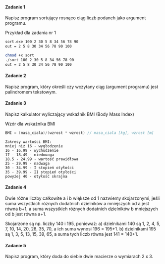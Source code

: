 #### Zadanie 1

Napisz program sortujący rosnąco ciąg liczb podanch jako argument programu.

Przykład dla zadania nr 1

```sh
sort.exe 100 2 30 5 8 34 56 78 90
out = 2 5 8 30 34 56 78 90 100

chmod +x sort
./sort 100 2 30 5 8 34 56 78 90
out = 2 5 8 30 34 56 78 90 100
```

#### Zadanie 2

Napisz program, który określi czy wczytany ciąg (argument programu) jest palindromem tekstowym.

#### Zadanie 3

Napisz kalkulator wyliczający wskaźnik BMI (Body Mass Index)

Wzór dla wskaźnika BMI

```cpp
BMI = (masa_ciala)/(wzrost * wzrost) // masa_ciala [kg], wzrost [m]
```

```
Zakresy wartości BMI:
mniej niż 16 - wygłodzenie
16 - 16.99 - wychudzenie
17 - 18.49 - niedowaga
18.5 - 24.99 - wartość prawidłowa
25 - 29.99 - nadwaga
30 - 34.99 - I stopień otyłości
35 - 39.99 - II stopień otyłości
powyżej 40 - otyłość skrajna
```

#### Zadanie 4

Dwie różne liczby całkowite a i b większe od 1 nazwiemy skojarzonymi,
jeśli suma wszystkich różnych dodatnich dzielników a mniejszych od a jest równa b+1,
a suma wszystkich różnych dodatnich dzielników b mniejszych od b jest równa a+1.

Skojarzone są np. liczby 140 i 195, ponieważ:
a) dzielnikami 140 są 1, 2, 4, 5, 7, 10, 14, 20, 28, 35, 70, a ich suma wynosi 196 = 195+1.
b) dzielnikami 195 są 1, 3, 5, 13, 15, 39, 65, a suma tych liczb równa jest 141 = 140+1.

#### Zadanie 5

Napisz program, który doda do siebie dwie macierze o wymiarach 2 x 3.
